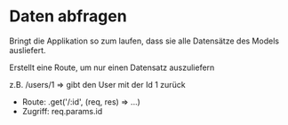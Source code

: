 # Daten abfragen

Bringt die Applikation so zum laufen, dass sie alle Datensätze des Models ausliefert.

Erstellt eine Route, um nur einen Datensatz auszuliefern

z.B. /users/1 => gibt den User mit der Id 1 zurück

* Route: .get('/:id', (req, res) => ...)
* Zugriff: req.params.id 